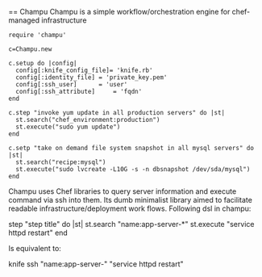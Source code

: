 == Champu
Champu is a simple workflow/orchestration engine for chef-managed infrastructure

    require 'champu'

    c=Champu.new

    c.setup do |config|
      config[:knife_config_file]= 'knife.rb'
      config[:identity_file] = 'private_key.pem'
      config[:ssh_user]      = 'user'
      config[:ssh_attribute]     = 'fqdn'
    end

    c.step "invoke yum update in all production servers" do |st|
      st.search("chef_environment:production")
      st.execute("sudo yum update")
    end

    c.setp "take on demand file system snapshot in all mysql servers" do |st|
      st.search("recipe:mysql")
      st.execute("sudo lvcreate -L10G -s -n dbsnapshot /dev/sda/mysql")
    end

Champu uses Chef libraries to query server information and execute command via ssh into them.
Its dumb minimalist library aimed to facilitate readable infrastructure/deployment work flows.
Following dsl in champu:
  
  step "step title" do |st|
    st.search "name:app-server-*"
    st.execute "service httpd restart"
  end

Is equivalent to:
  
  knife ssh "name:app-server-" "service httpd restart" 

